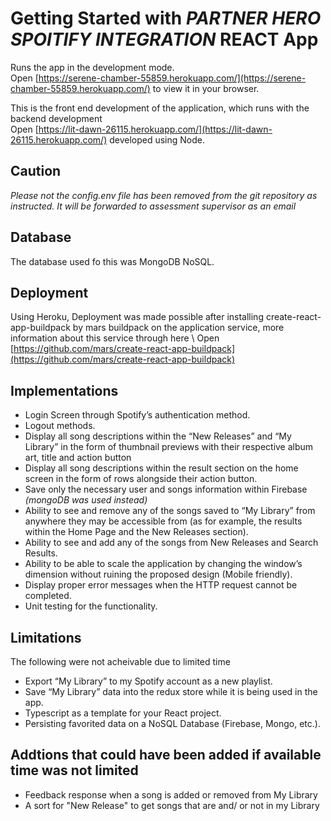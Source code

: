 # Getting Started with *PARTNER HERO SPOITIFY INTEGRATION* REACT App


Runs the app in the development mode.\
Open [https://serene-chamber-55859.herokuapp.com/](https://serene-chamber-55859.herokuapp.com/) to view it in your browser.

This is the front end development of the application, which runs with the backend development \
Open [https://lit-dawn-26115.herokuapp.com/](https://lit-dawn-26115.herokuapp.com/) 
developed using Node.

## Caution
*Please not the config.env file has been removed from the git repository as instructed. It will be forwarded to assessment supervisor as an email*

## Database
The database used fo this was MongoDB NoSQL.

## Deployment
Using Heroku, Deployment was made possible after installing create-react-app-buildpack by mars buildpack on the application service,
more information about this service through here \ 
Open [https://github.com/mars/create-react-app-buildpack](https://github.com/mars/create-react-app-buildpack)

## Implementations
* Login Screen through Spotify’s authentication method.
* Logout methods.
* Display all song descriptions within the “New Releases” and “My Library” in the form of thumbnail previews with their respective album art, title and action button
* Display all song descriptions within the result section on the home screen in the form of rows alongside their action button.
* Save only the necessary user and songs information within Firebase *(mongoDB was used instead)*
* Ability to see and remove any of the songs saved to “My Library” from anywhere they may be accessible from (as for example, the results within the Home Page and the New Releases section).
* Ability to see and add any of the songs from New Releases and Search Results.
* Ability to be able to scale the application by changing the window’s dimension without ruining the proposed design (Mobile friendly).
* Display proper error messages when the HTTP request cannot be completed.
* Unit testing for the functionality.

## Limitations
The following were not acheivable due to limited time
* Export “My Library” to my Spotify account as a new playlist.
* Save “My Library” data into the redux store while it is being used in the app.
* Typescript as a template for your React project.
* Persisting favorited data on a NoSQL Database (Firebase, Mongo, etc.).

## Addtions that could have been added if available time was not limited
* Feedback response when a song is added or removed from My Library
* A sort for "New Release" to get songs that are and/ or not in my Library
